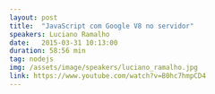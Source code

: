 ```yaml
---
layout: post
title:  "JavaScript com Google V8 no servidor"
speakers: Luciano Ramalho
date:   2015-03-31 10:13:00
duration: 58:56 min
tag: nodejs
img: /assets/image/speakers/luciano_ramalho.jpg
link: https://www.youtube.com/watch?v=B0hc7hmpCD4
---
```

